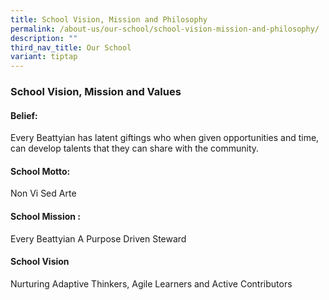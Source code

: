 ```yaml
---
title: School Vision, Mission and Philosophy
permalink: /about-us/our-school/school-vision-mission-and-philosophy/
description: ""
third_nav_title: Our School
variant: tiptap
---
```

<h3><strong>School Vision, Mission and Values</strong></h3>
<h4><strong>Belief:</strong></h4>
<p>Every Beattyian has latent giftings who when given opportunities and time,
can develop talents that they can share with the community.</p>
<h4><strong>School Motto:</strong></h4>
<p>Non Vi Sed Arte</p>
<h4><strong>School Mission :</strong></h4>
<p>Every Beattyian A Purpose Driven Steward</p>
<h4><strong>School Vision</strong></h4>
<p>Nurturing Adaptive Thinkers, Agile Learners and Active Contributors</p>
<p></p>